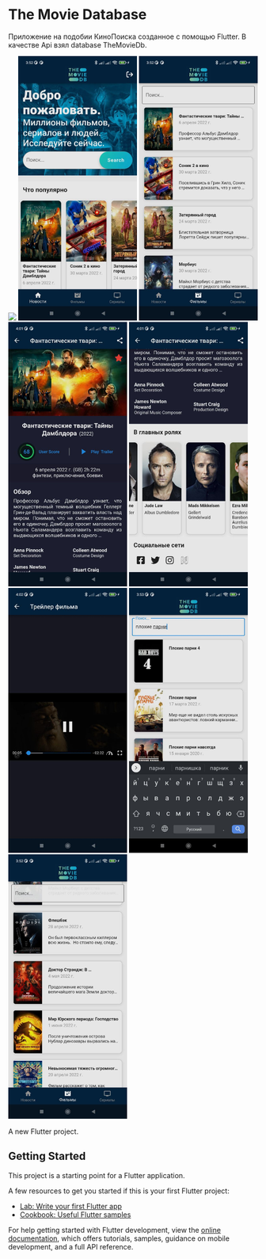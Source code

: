 # The Movie Database

Приложение на подобии КиноПоиска созданное с помощью Flutter. В качестве Api взял database TheMovieDb.

<p>
<img src="images/video_2022-06-20_22-36-31 (1).gif" width = 240>
<img src="images/photo_2022-06-20_22-34-40.jpg" width = 240>
<img src="images/photo_2022-06-20_22-34-36.jpg" width = 240>
<img src="images/photo_2022-06-20_22-34-25.jpg" width = 240>
<img src="images/photo_2022-06-20_22-34-23.jpg" width = 240>
<img src="images/photo_2022-06-20_22-34-17.jpg" width = 240>
<img src="images/photo_2022-06-20_22-34-29.jpg" width = 240>
<img src="images/photo_2022-06-20_22-34-34.jpg" width = 240>
  </p>

A new Flutter project.

## Getting Started

This project is a starting point for a Flutter application.

A few resources to get you started if this is your first Flutter project:

- [Lab: Write your first Flutter app](https://docs.flutter.dev/get-started/codelab)
- [Cookbook: Useful Flutter samples](https://docs.flutter.dev/cookbook)

For help getting started with Flutter development, view the
[online documentation](https://docs.flutter.dev/), which offers tutorials,
samples, guidance on mobile development, and a full API reference.
